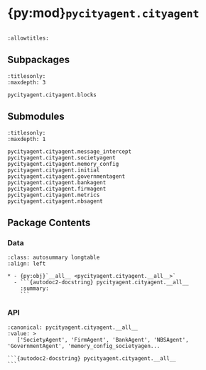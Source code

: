 # {py:mod}`pycityagent.cityagent`

```{py:module} pycityagent.cityagent
```

```{autodoc2-docstring} pycityagent.cityagent
:allowtitles:
```

## Subpackages

```{toctree}
:titlesonly:
:maxdepth: 3

pycityagent.cityagent.blocks
```

## Submodules

```{toctree}
:titlesonly:
:maxdepth: 1

pycityagent.cityagent.message_intercept
pycityagent.cityagent.societyagent
pycityagent.cityagent.memory_config
pycityagent.cityagent.initial
pycityagent.cityagent.governmentagent
pycityagent.cityagent.bankagent
pycityagent.cityagent.firmagent
pycityagent.cityagent.metrics
pycityagent.cityagent.nbsagent
```

## Package Contents

### Data

````{list-table}
:class: autosummary longtable
:align: left

* - {py:obj}`__all__ <pycityagent.cityagent.__all__>`
  - ```{autodoc2-docstring} pycityagent.cityagent.__all__
    :summary:
    ```
````

### API

````{py:data} __all__
:canonical: pycityagent.cityagent.__all__
:value: >
   ['SocietyAgent', 'FirmAgent', 'BankAgent', 'NBSAgent', 'GovernmentAgent', 'memory_config_societyagen...

```{autodoc2-docstring} pycityagent.cityagent.__all__
```

````
